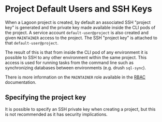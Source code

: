 # Project Default Users and SSH Keys

When a Lagoon project is created, by default an associated SSH "project key" is generated and the private key made available inside the CLI pods of the project. A service account `default-user@project` is also created and given `MAINTAINER` access to the project. The SSH "project key" is attached to that `default-user@project`.

The result of this is that from inside the CLI pod of any environment it is possible to SSH to any other environment within the same project. This access is used for running tasks from the command line such as synchronizing databases between environments \(e.g. drush `sql-sync`\).

There is more information on the `MAINTAINER` role available in the [RBAC](https://docs.lagoon.sh/lagoon/interacting/rbac) documentation.

## Specifying the project key

It is possible to specify an SSH private key when creating a project, but this is not recommended as it has security implications.
